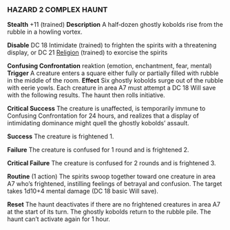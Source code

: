 ### HAZARD 2 COMPLEX HAUNT

**Stealth** +11 (trained)
**Description** A half‑dozen ghostly kobolds rise from the rubble in a howling vortex.

**Disable** DC 18 Intimidate (trained) to frighten the spirits with a threatening display, or DC 21 [Religion](https://pf2easy.com/?id=2070) (trained) to exorcise the spirits

**Confusing Confrontation** reaktion (emotion, enchantment, fear, mental) **Trigger** A creature enters a square either fully or partially filled with rubble in the middle of the room. **Effect** Six ghostly kobolds surge out of the rubble with eerie yowls. Each creature in area A7 must attempt a DC 18 Will save with the following results. The haunt then rolls initiative.

**Critical Success** The creature is unaffected, is temporarily immune to Confusing Confrontation for 24 hours, and realizes that a display of intimidating dominance might quell the ghostly kobolds’ assault.

**Success** The creature is frightened 1.

**Failure** The creature is confused for 1 round and is frightened 2.

**Critical Failure** The creature is confused for 2 rounds and is frightened 3.

**Routine** (1 action) The spirits swoop together toward one creature in area A7 who’s frightened, instilling feelings of betrayal and confusion. The target takes 1d10+4 mental damage (DC 18 basic Will save).

**Reset** The haunt deactivates if there are no frightened creatures in area A7 at the start of its turn. The ghostly kobolds return to the rubble pile. The haunt can’t activate again for 1 hour.